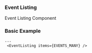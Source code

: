 ### Event Listing

Event Listing Component

### Basic Example

```react
---
 <EventListing items={EVENTS_MANY} />
```
